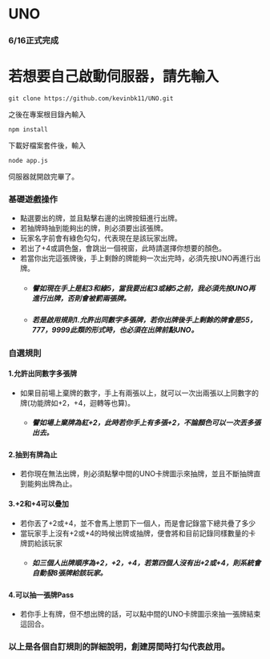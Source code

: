 # UNO
### 6/16正式完成
# 若想要自己啟動伺服器，請先輸入
```
git clone https://github.com/kevinbk11/UNO.git
```
之後在專案根目錄內輸入
```
npm install
```
下載好檔案套件後，輸入
```
node app.js
```
伺服器就開啟完畢了。

### 基礎遊戲操作
- 點選要出的牌，並且點擊右邊的出牌按鈕進行出牌。
- 若抽牌時抽到能夠出的牌，則必須要出該張牌。
- 玩家名字前會有綠色勾勾，代表現在是該玩家出牌。
- 若出了+4或調色盤，會跳出一個視窗，此時請選擇你想要的顏色。
- 若當你出完這張牌後，手上剩餘的牌能夠一次出完時，必須先按UNO再進行出牌。
  - ##### 譬如現在手上是紅3和綠5，當我要出紅3或綠5之前，我必須先按UNO再進行出牌，否則會被罰兩張牌。
  - ##### 若是啟用規則1.允許出同數字多張牌，若你出牌後手上剩餘的牌會是55，777，9999此類的形式時，也必須在出牌前點UNO。
### 自選規則
#### 1.允許出同數字多張牌
- 如果目前場上棄牌的數字，手上有兩張以上，就可以一次出兩張以上同數字的牌(功能牌如+2，+4，迴轉等也算)。
  - ##### 譬如場上棄牌為紅+2，此時若你手上有多張+2，不論顏色可以一次丟多張出去。
#### 2.抽到有牌為止
- 若你現在無法出牌，則必須點擊中間的UNO卡牌圖示來抽牌，並且不斷抽牌直到能夠出牌為止。
#### 3.+2和+4可以疊加
- 若你丟了+2或+4，並不會馬上懲罰下一個人，而是會記錄當下總共疊了多少
- 當玩家手上沒有+2或+4的時候出牌或抽牌，便會將和目前記錄同樣數量的卡牌罰給該玩家
  -  ##### 如三個人出牌順序為+2，+2，+4，若第四個人沒有出+2或+4，則系統會自動發8張牌給該玩家。
#### 4.可以抽一張牌Pass
- 若你手上有牌，但不想出牌的話，可以點中間的UNO卡牌圖示來抽一張牌結束這回合。
### 以上是各個自訂規則的詳細說明，創建房間時打勾代表啟用。
